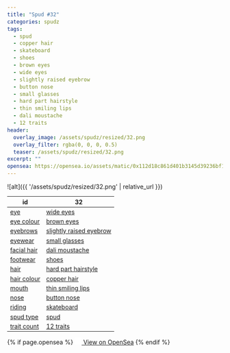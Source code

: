 ```yaml
---
title: "Spud #32"
categories: spudz
tags:
  - spud
  - copper hair
  - skateboard
  - shoes
  - brown eyes
  - wide eyes
  - slightly raised eyebrow
  - button nose
  - small glasses
  - hard part hairstyle
  - thin smiling lips
  - dali moustache
  - 12 traits
header:
  overlay_image: /assets/spudz/resized/32.png
  overlay_filter: rgba(0, 0, 0, 0.5)
  teaser: /assets/spudz/resized/32.png
excerpt: ""
opensea: https://opensea.io/assets/matic/0x112d18c861d401b3145d39236bf149f01e18beed/32
---
```

![alt]({{ '/assets/spudz/resized/32.png' | relative_url }})

| id | 32 |
|-|-|
| <a href="/traits/eye/#trait-type">eye</a> | <a href="/traits/eye/wide-eyes/1/#trait">wide eyes</a> |
| <a href="/traits/eye-colour/#trait-type">eye colour</a> | <a href="/traits/eye-colour/brown-eyes/1/#trait">brown eyes</a> |
| <a href="/traits/eyebrows/#trait-type">eyebrows</a> | <a href="/traits/eyebrows/slightly-raised-eyebrow/1/#trait">slightly raised eyebrow</a> |
| <a href="/traits/eyewear/#trait-type">eyewear</a> | <a href="/traits/eyewear/small-glasses/1/#trait">small glasses</a> |
| <a href="/traits/facial-hair/#trait-type">facial hair</a> | <a href="/traits/facial-hair/dali-moustache/1/#trait">dali moustache</a> |
| <a href="/traits/footwear/#trait-type">footwear</a> | <a href="/traits/footwear/shoes/1/#trait">shoes</a> |
| <a href="/traits/hair/#trait-type">hair</a> | <a href="/traits/hair/hard-part-hairstyle/1/#trait">hard part hairstyle</a> |
| <a href="/traits/hair-colour/#trait-type">hair colour</a> | <a href="/traits/hair-colour/copper-hair/1/#trait">copper hair</a> |
| <a href="/traits/mouth/#trait-type">mouth</a> | <a href="/traits/mouth/thin-smiling-lips/1/#trait">thin smiling lips</a> |
| <a href="/traits/nose/#trait-type">nose</a> | <a href="/traits/nose/button-nose/1/#trait">button nose</a> |
| <a href="/traits/riding/#trait-type">riding</a> | <a href="/traits/riding/skateboard/1/#trait">skateboard</a> |
| <a href="/traits/spud-type/#trait-type">spud type</a> | <a href="/traits/spud-type/spud/1/#trait">spud</a> |
| <a href="/traits/trait-count/#trait-type">trait count</a> | <a href="/traits/trait-count/12-traits/1/#trait">12 traits</a> |

{% if page.opensea %}
<a href="{{page.opensea}}" class="btn btn--info" onclick="window.open(this.href, '_blank'); return false;"><img src="/assets/images/opensea.svg" width="16px"><span>  View on OpenSea</span></a>
{% endif %}
